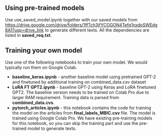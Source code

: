## Using pre-trained models

Use use_saved_model.ipynb together with our saved models from https://drive.google.com/drive/folders/1ffTch3jfYCOGON4Tefq1nxdoSWEdg8A1?usp=drive_link to generate different texts. All the dependencies are listed in **saved_req.txt**.

## Training your own model

Use one of the following notebooks to train your own model. We would typically run them on Google Colab. 
- **baseline_keras.ipynb** - another baseline model using pretrained GPT-2 and finetuned by additional training on combined_data.csv dataset
- **LoRA FT GPT2.ipynb** - baseline GPT-2 using Keras and LoRA finetuned GPT2. The baseline version needs to be trained on Colab Pro due to larger RAM requirement. Training data is parsed from **combined_data.cvs**. 
- **pytorch_articles.ipynb** - this notebook contains the code for training the model on the articles from **final_labels_MBIC.csv** file. The model is trained using Google Colab Pro. We have existing pre-training models for this notebook, so you can skip the training part and use the pre-trained model to generate texts.
